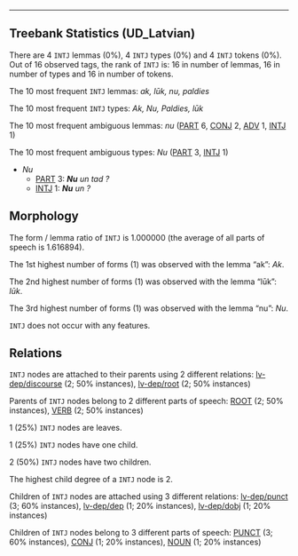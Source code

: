 

--------------------------------------------------------------------------------

## Treebank Statistics (UD_Latvian)

There are 4 `INTJ` lemmas (0%), 4 `INTJ` types (0%) and 4 `INTJ` tokens (0%).
Out of 16 observed tags, the rank of `INTJ` is: 16 in number of lemmas, 16 in number of types and 16 in number of tokens.

The 10 most frequent `INTJ` lemmas: <em>ak, lūk, nu, paldies</em>

The 10 most frequent `INTJ` types:  <em>Ak, Nu, Paldies, lūk</em>

The 10 most frequent ambiguous lemmas: <em>nu</em> ([PART]() 6, [CONJ]() 2, [ADV]() 1, [INTJ]() 1)

The 10 most frequent ambiguous types:  <em>Nu</em> ([PART]() 3, [INTJ]() 1)


* <em>Nu</em>
  * [PART]() 3: <em><b>Nu</b> un tad ?</em>
  * [INTJ]() 1: <em><b>Nu</b> un ?</em>

## Morphology

The form / lemma ratio of `INTJ` is 1.000000 (the average of all parts of speech is 1.616894).

The 1st highest number of forms (1) was observed with the lemma “ak”: <em>Ak</em>.

The 2nd highest number of forms (1) was observed with the lemma “lūk”: <em>lūk</em>.

The 3rd highest number of forms (1) was observed with the lemma “nu”: <em>Nu</em>.

`INTJ` does not occur with any features.


## Relations

`INTJ` nodes are attached to their parents using 2 different relations: [lv-dep/discourse]() (2; 50% instances), [lv-dep/root]() (2; 50% instances)

Parents of `INTJ` nodes belong to 2 different parts of speech: [ROOT]() (2; 50% instances), [VERB]() (2; 50% instances)

1 (25%) `INTJ` nodes are leaves.

1 (25%) `INTJ` nodes have one child.

2 (50%) `INTJ` nodes have two children.

The highest child degree of a `INTJ` node is 2.

Children of `INTJ` nodes are attached using 3 different relations: [lv-dep/punct]() (3; 60% instances), [lv-dep/dep]() (1; 20% instances), [lv-dep/dobj]() (1; 20% instances)

Children of `INTJ` nodes belong to 3 different parts of speech: [PUNCT]() (3; 60% instances), [CONJ]() (1; 20% instances), [NOUN]() (1; 20% instances)


